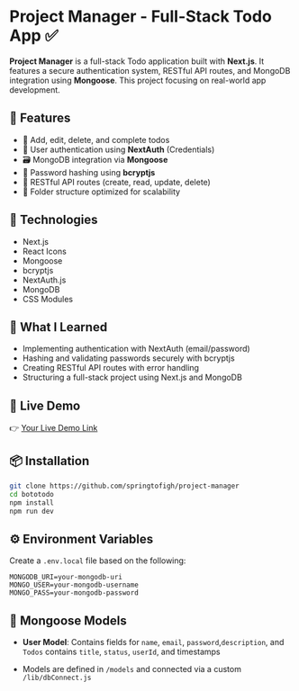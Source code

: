 # Project Manager - Full-Stack Todo App ✅

**Project Manager** is a full-stack Todo application built with **Next.js**. It features a secure authentication system, RESTful API routes, and MongoDB integration using **Mongoose**. This project focusing on real-world app development.

## 🚀 Features

- 🧾 Add, edit, delete, and complete todos
- 🔐 User authentication using **NextAuth** (Credentials)
- 🗃️ MongoDB integration via **Mongoose**
- 🔑 Password hashing using **bcryptjs**
- 🔌 RESTful API routes (create, read, update, delete)
- 📂 Folder structure optimized for scalability

## 📁 Technologies

- Next.js
- React Icons
- Mongoose
- bcryptjs
- NextAuth.js
- MongoDB
- CSS Modules

## 🧠 What I Learned

* Implementing authentication with NextAuth (email/password)
* Hashing and validating passwords securely with bcryptjs
* Creating RESTful API routes with error handling
* Structuring a full-stack project using Next.js and MongoDB


## 🔗 Live Demo

👉 [Your Live Demo Link](https://your-deployment-url.com)


## 📦 Installation

```bash
git clone https://github.com/springtofigh/project-manager
cd bototodo
npm install
npm run dev
````

## ⚙️ Environment Variables

Create a `.env.local` file based on the following:

```env
MONGODB_URI=your-mongodb-uri
MONGO_USER=your-mongodb-username
MONGO_PASS=your-mongodb-password
```

## 🧬 Mongoose Models

* **User Model**: Contains fields for `name`, `email`, `password`,`description`, and `Todos` contains `title`, `status`, `userId`, and timestamps

* Models are defined in `/models` and connected via a custom `/lib/dbConnect.js`

